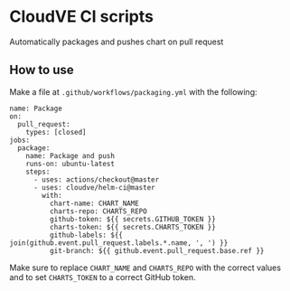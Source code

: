 # CloudVE CI scripts

Automatically packages and pushes chart on pull request

## How to use

Make a file at `.github/workflows/packaging.yml` with the following:

```
name: Package
on:
  pull_request:
    types: [closed]
jobs:
  package:
    name: Package and push
    runs-on: ubuntu-latest
    steps:
      - uses: actions/checkout@master
      - uses: cloudve/helm-ci@master
        with:
          chart-name: CHART_NAME
          charts-repo: CHARTS_REPO
          github-token: ${{ secrets.GITHUB_TOKEN }}
          charts-token: ${{ secrets.CHARTS_TOKEN }}
          github-labels: ${{ join(github.event.pull_request.labels.*.name, ', ') }}
          git-branch: ${{ github.event.pull_request.base.ref }}
```

Make sure to replace `CHART_NAME` and `CHARTS_REPO` with the correct values and to set `CHARTS_TOKEN` to a correct GitHub token.

